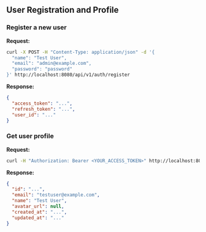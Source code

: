 ## User Registration and Profile

### Register a new user

**Request:**
```bash
curl -X POST -H "Content-Type: application/json" -d '{
  "name": "Test User",
  "email": "admin@example.com",
  "password": "password"
}' http://localhost:8080/api/v1/auth/register
```

**Response:**
```json
{
  "access_token": "...",
  "refresh_token": "...",
  "user_id": "..."
}
```

### Get user profile

**Request:**
```bash
curl -H "Authorization: Bearer <YOUR_ACCESS_TOKEN>" http://localhost:8080/api/v1/users/me
```

**Response:**
```json
{
  "id": "...",
  "email": "testuser@example.com",
  "name": "Test User",
  "avatar_url": null,
  "created_at": "...",
  "updated_at": "..."
}
```
